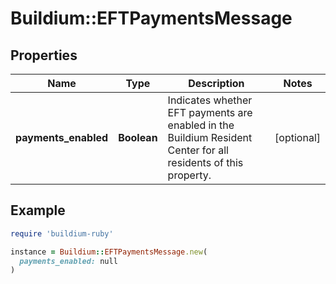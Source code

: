 # Buildium::EFTPaymentsMessage

## Properties

| Name | Type | Description | Notes |
| ---- | ---- | ----------- | ----- |
| **payments_enabled** | **Boolean** | Indicates whether EFT payments are enabled in the Buildium Resident Center for all residents of this property. | [optional] |

## Example

```ruby
require 'buildium-ruby'

instance = Buildium::EFTPaymentsMessage.new(
  payments_enabled: null
)
```

